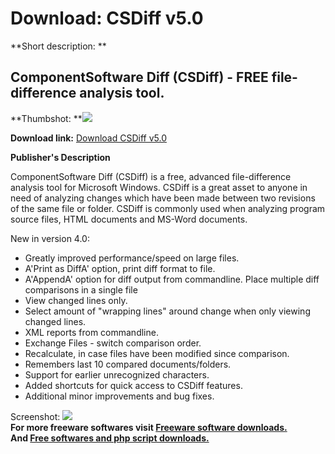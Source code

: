 # Download: CSDiff v5.0

**Short description: **

## ComponentSoftware Diff (CSDiff) - FREE file-difference analysis tool.

  
**Thumbshot: **![](http://www.freewarefiles.com/screenshot/csdiff_md.gif)   
  
**Download link:** [Download CSDiff v5.0](http://freesoftwares.boysofts.com/CSDiff-V_program_3487.html)  
  

**Publisher's Description**  
  

ComponentSoftware Diff (CSDiff) is a free, advanced file-difference analysis
tool for Microsoft Windows. CSDiff is a great asset to anyone in need of
analyzing changes which have been made between two revisions of the same file
or folder. CSDiff is commonly used when analyzing program source files, HTML
documents and MS-Word documents.

New in version 4.0:

  * Greatly improved performance/speed on large files. 
  * A'Print as DiffA' option, print diff format to file. 
  * A'AppendA' option for diff output from commandline. Place multiple diff comparisons in a single file 
  * View changed lines only. 
  * Select amount of "wrapping lines" around change when only viewing changed lines. 
  * XML reports from commandline. 
  * Exchange Files - switch comparison order. 
  * Recalculate, in case files have been modified since comparison. 
  * Remembers last 10 compared documents/folders. 
  * Support for earlier unrecognized characters. 
  * Added shortcuts for quick access to CSDiff features. 
  * Additional minor improvements and bug fixes. 

  
  
Screenshot: ![](http://www.freewarefiles.com/screenshot/csdiff.gif)  
**For more freeware softwares visit [Freeware software downloads.](http://freesoftwares.boysofts.com/)**   
**And [Free softwares and php script downloads.](http://www.boysofts.com/)**

